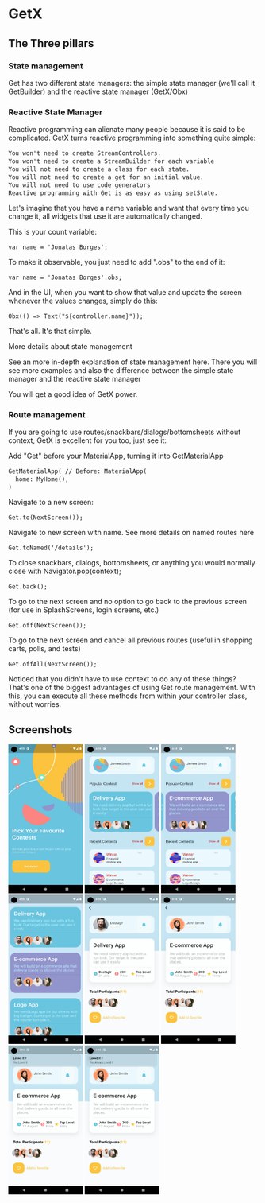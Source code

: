 # GetX

## The Three pillars 

### State management 

Get has two different state managers: the simple state manager (we'll call it GetBuilder) and the reactive state manager (GetX/Obx)

### Reactive State Manager 

Reactive programming can alienate many people because it is said to be complicated. GetX turns reactive programming into something quite simple:

    You won't need to create StreamControllers.
    You won't need to create a StreamBuilder for each variable
    You will not need to create a class for each state.
    You will not need to create a get for an initial value.
    You will not need to use code generators
    Reactive programming with Get is as easy as using setState.

Let's imagine that you have a name variable and want that every time you change it, all widgets that use it are automatically changed.

This is your count variable:

    var name = 'Jonatas Borges';
    
To make it observable, you just need to add ".obs" to the end of it:

    var name = 'Jonatas Borges'.obs;
    
And in the UI, when you want to show that value and update the screen whenever the values changes, simply do this:

    Obx(() => Text("${controller.name}"));
    
That's all. It's that simple.

More details about state management 

See an more in-depth explanation of state management here. There you will see more examples and also the difference between the simple state manager and the reactive state manager

You will get a good idea of GetX power.


### Route management 

If you are going to use routes/snackbars/dialogs/bottomsheets without context, GetX is excellent for you too, just see it:

Add "Get" before your MaterialApp, turning it into GetMaterialApp

    GetMaterialApp( // Before: MaterialApp(
      home: MyHome(),
    )
    
Navigate to a new screen:

    Get.to(NextScreen());
    
Navigate to new screen with name. See more details on named routes here


    Get.toNamed('/details');
    
To close snackbars, dialogs, bottomsheets, or anything you would normally close with Navigator.pop(context);

    Get.back();
    
To go to the next screen and no option to go back to the previous screen (for use in SplashScreens, login screens, etc.)

    Get.off(NextScreen());
    
To go to the next screen and cancel all previous routes (useful in shopping carts, polls, and tests)

    Get.offAll(NextScreen());
    
Noticed that you didn't have to use context to do any of these things? That's one of the biggest advantages of using Get route management. With this, you can execute all these methods from within your controller class, without worries.

## Screenshots

<img src="screenshots/img (1).png" width="150" height="300"> <img src="screenshots/img (2).png" width="150" height="300"> <img src="screenshots/img (3).png" width="150" height="300"> <img src="screenshots/img (4).png" width="150" height="300"> <img src="screenshots/img (5).png" width="150" height="300"> <img src="screenshots/img (6).png" width="150" height="300"> <img src="screenshots/img (7).png" width="150" height="300"> <img src="screenshots/img (8).png" width="150" height="300">

